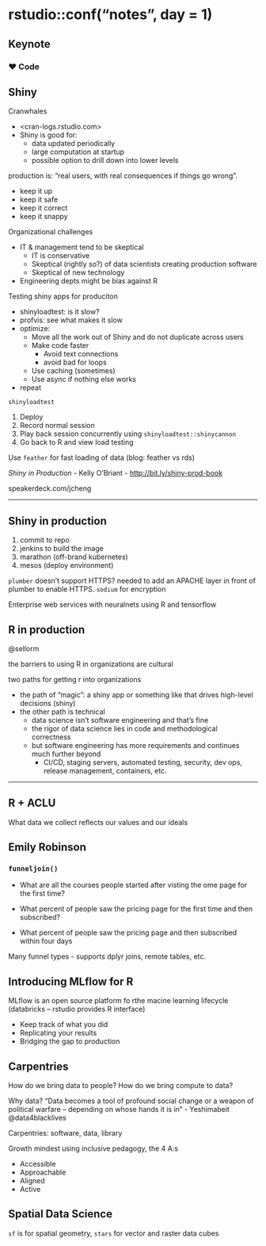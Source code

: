 rstudio::conf(“notes”, day = 1)
================

## Keynote

### ❤️ Code

## Shiny

Cranwhales

  - \<cran-logs.rstudio.com\>
  - Shiny is good for:
      - data updated periodically
      - large computation at startup
      - possible option to drill down into lower levels

production is: “real users, with real consequences if things go wrong”.

  - keep it up
  - keep it safe
  - keep it correct
  - keep it snappy

Organizational challenges

  - IT & management tend to be skeptical
      - IT is conservative
      - Skeptical (rightly so?) of data scientists creating production
        software
      - Skeptical of new technology
  - Engineering depts might be bias against R

Testing shiny apps for produciton

  - shinyloadtest: is it slow?
  - profvis: see what makes it slow
  - optimize:
      - Move all the work out of Shiny and do not duplicate across users
      - Make code faster
          - Avoid text connections
          - avoid bad for loops
      - Use caching (sometimes)
      - Use async if nothing else works
  - repeat

`shinyloadtest`

1.  Deploy
2.  Record normal session
3.  Play back session concurrently using `shinyloadtest::shinycannon`
4.  Go back to R and view load testing

Use `feather` for fast loading of data (blog: feather vs rds)

*Shiny in Production* - Kelly O’Briant - <http://bit.ly/shiny-prod-book>

speakerdeck.com/jcheng

-----

## Shiny in production

1.  commit to repo
2.  jenkins to build the image
3.  marathon (off-brand kubernetes)
4.  mesos (deploy environment)

`plumber` doesn’t support HTTPS? needed to add an APACHE layer in front
of plumber to enable HTTPS. `sodium` for encryption

Enterprise web services with neuralnets using R and tensorflow

## R in production

@sellorm

the barriers to using R in organizations are cultural

two paths for getting r into organizations

  - the path of “magic”: a shiny app or something like that drives
    high-level decisions (shiny)
  - the other path is technical
      - data science isn’t software engineering and that’s fine
      - the rigor of data science lies in code and methodological
        correctness
      - but software engineering has more requirements and continues
        much further beyond
          - CI/CD, staging servers, automated testing, security, dev
            ops, release management, containers, etc.

-----

## R + ACLU

What data we collect reflects our values and our ideals

## Emily Robinson

### `funneljoin()`

  - What are all the courses people started after visting the ome page
    for the first time?

  - What percent of people saw the pricing page for the first time and
    then subscribed?

  - What percent of people saw the pricing page and then subscribed
    within four days

Many funnel types - supports dplyr joins, remote tables, etc.

## Introducing MLflow for R

MLflow is an open source platform fo rthe macine learning lifecycle
(databricks – rstudio provides R interface)

  - Keep track of what you did
  - Replicating your results
  - Bridging the gap to production

## Carpentries

How do we bring data to people? How do we bring compute to data?

Why data? “Data becomes a tool of profound social change or a weapon of
political warfare – depending on whose hands it is in” - Yeshimabeit
@data4blacklives

Carpentries: software, data, library

Growth mindest using inclusive pedagogy, the 4 A:s

  - Accessible
  - Approachable
  - Aligned
  - Active

## Spatial Data Science

`sf` is for spatial geometry, `stars` for vector and raster data cubes
